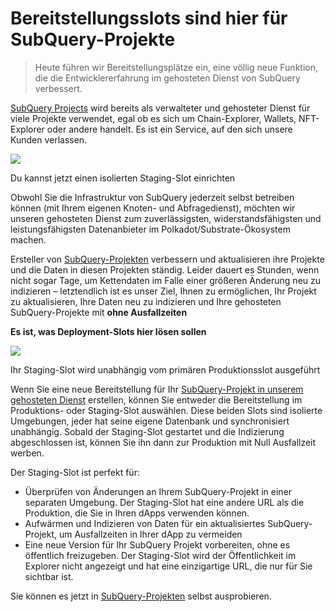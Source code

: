 # Bereitstellungsslots sind hier für SubQuery-Projekte

> Heute führen wir Bereitstellungsplätze ein, eine völlig neue Funktion, die die Entwicklererfahrung im gehosteten Dienst von SubQuery verbessert.

[SubQuery Projects](https://project.subquery.network/) wird bereits als verwalteter und gehosteter Dienst für viele Projekte verwendet, egal ob es sich um Chain-Explorer, Wallets, NFT-Explorer oder andere handelt. Es ist ein Service, auf den sich unsere Kunden verlassen.

![](https://miro.medium.com/max/1400/0*PugDgh6weZspRIO2)

Du kannst jetzt einen isolierten Staging-Slot einrichten

Obwohl Sie die Infrastruktur von SubQuery jederzeit selbst betreiben können (mit Ihrem eigenen Knoten- und Abfragedienst), möchten wir unseren gehosteten Dienst zum zuverlässigsten, widerstandsfähigsten und leistungsfähigsten Datenanbieter im Polkadot/Substrate-Ökosystem machen.

Ersteller von [SubQuery-Projekten](https://project.subquery.network/) verbessern und aktualisieren ihre Projekte und die Daten in diesen Projekten ständig. Leider dauert es Stunden, wenn nicht sogar Tage, um Kettendaten im Falle einer größeren Änderung neu zu indizieren – letztendlich ist es unser Ziel, Ihnen zu ermöglichen, Ihr Projekt zu aktualisieren, Ihre Daten neu zu indizieren und Ihre gehosteten SubQuery-Projekte mit **ohne Ausfallzeiten**

**Es ist, was Deployment-Slots hier lösen sollen**

![](https://miro.medium.com/max/1400/0*vQ33aqhn1eVllo5t)

Ihr Staging-Slot wird unabhängig vom primären Produktionsslot ausgeführt

Wenn Sie eine neue Bereitstellung für Ihr [SubQuery-Projekt in unserem gehosteten Dienst](https://project.subquery.network/) erstellen, können Sie entweder die Bereitstellung im Produktions- oder Staging-Slot auswählen. Diese beiden Slots sind isolierte Umgebungen, jeder hat seine eigene Datenbank und synchronisiert unabhängig. Sobald der Staging-Slot gestartet und die Indizierung abgeschlossen ist, können Sie ihn dann zur Produktion mit Null Ausfallzeit werben.

Der Staging-Slot ist perfekt für:

-   Überprüfen von Änderungen an Ihrem SubQuery-Projekt in einer separaten Umgebung. Der Staging-Slot hat eine andere URL als die Produktion, die Sie in Ihren dApps verwenden können.
-   Aufwärmen und Indizieren von Daten für ein aktualisiertes SubQuery-Projekt, um Ausfallzeiten in Ihrer dApp zu vermeiden
-   Eine neue Version für Ihr SubQuery Projekt vorbereiten, ohne es öffentlich freizugeben. Der Staging-Slot wird der Öffentlichkeit im Explorer nicht angezeigt und hat eine einzigartige URL, die nur für Sie sichtbar ist.

Sie können es jetzt in [SubQuery-Projekten](https://project.subquery.network/) selbst ausprobieren.
